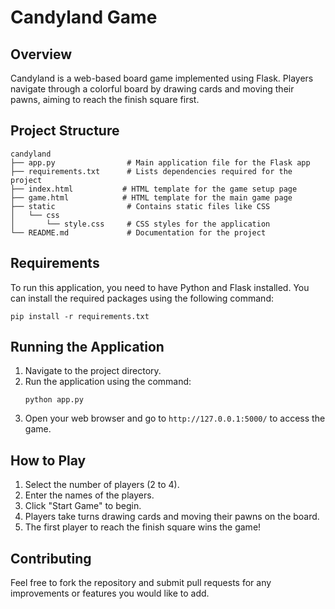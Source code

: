 # Candyland Game

## Overview

Candyland is a web-based board game implemented using Flask. Players navigate through a colorful board by drawing cards and moving their pawns, aiming to reach the finish square first.

## Project Structure

```
candyland
├── app.py                # Main application file for the Flask app
├── requirements.txt      # Lists dependencies required for the project
├── index.html           # HTML template for the game setup page
├── game.html            # HTML template for the main game page
├── static                # Contains static files like CSS
│   └── css
│       └── style.css     # CSS styles for the application
└── README.md             # Documentation for the project
```

## Requirements

To run this application, you need to have Python and Flask installed. You can install the required packages using the following command:

```
pip install -r requirements.txt
```

## Running the Application

1. Navigate to the project directory.
2. Run the application using the command:
   ```
   python app.py
   ```
3. Open your web browser and go to `http://127.0.0.1:5000/` to access the game.

## How to Play

1. Select the number of players (2 to 4).
2. Enter the names of the players.
3. Click "Start Game" to begin.
4. Players take turns drawing cards and moving their pawns on the board.
5. The first player to reach the finish square wins the game!

## Contributing

Feel free to fork the repository and submit pull requests for any improvements or features you would like to add.
